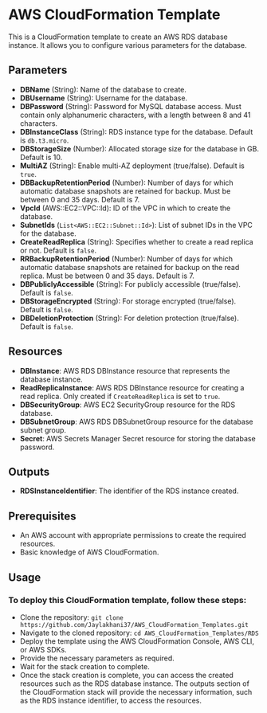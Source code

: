 # AWS CloudFormation Template

This is a CloudFormation template to create an AWS RDS database instance. It allows you to configure various parameters for the database.

## Parameters

- **DBName** (String): Name of the database to create.
- **DBUsername** (String): Username for the database.
- **DBPassword** (String): Password for MySQL database access. Must contain only alphanumeric characters, with a length between 8 and 41 characters.
- **DBInstanceClass** (String): RDS instance type for the database. Default is `db.t3.micro`.
- **DBStorageSize** (Number): Allocated storage size for the database in GB. Default is 10.
- **MultiAZ** (String): Enable multi-AZ deployment (true/false). Default is `true`.
- **DBBackupRetentionPeriod** (Number): Number of days for which automatic database snapshots are retained for backup. Must be between 0 and 35 days. Default is 7.
- **VpcId** (AWS::EC2::VPC::Id): ID of the VPC in which to create the database.
- **SubnetIds** (`List<AWS::EC2::Subnet::Id>`): List of subnet IDs in the VPC for the database.
- **CreateReadReplica** (String): Specifies whether to create a read replica or not. Default is `false`.
- **RRBackupRetentionPeriod** (Number): Number of days for which automatic database snapshots are retained for backup on the read replica. Must be between 0 and 35 days. Default is 7.
- **DBPubliclyAccessible** (String): For publicly accessible (true/false). Default is `false`.
- **DBStorageEncrypted** (String): For storage encrypted (true/false). Default is `false`.
- **DBDeletionProtection** (String): For deletion protection (true/false). Default is `false`.

## Resources

- **DBInstance**: AWS RDS DBInstance resource that represents the database instance.
- **ReadReplicaInstance**: AWS RDS DBInstance resource for creating a read replica. Only created if `CreateReadReplica` is set to `true`.
- **DBSecurityGroup**: AWS EC2 SecurityGroup resource for the RDS database.
- **DBSubnetGroup**: AWS RDS DBSubnetGroup resource for the database subnet group.
- **Secret**: AWS Secrets Manager Secret resource for storing the database password.

## Outputs

- **RDSInstanceIdentifier**: The identifier of the RDS instance created.

## Prerequisites

- An AWS account with appropriate permissions to create the required resources.
- Basic knowledge of AWS CloudFormation.

## Usage

### To deploy this CloudFormation template, follow these steps:

* Clone the repository: `git clone https://github.com/Jaylakhani37/AWS_CloudFormation_Templates.git`
* Navigate to the cloned repository: `cd AWS_CloudFormation_Templates/RDS`
* Deploy the template using the AWS CloudFormation Console, AWS CLI, or AWS SDKs.
* Provide the necessary parameters as required.
* Wait for the stack creation to complete.
* Once the stack creation is complete, you can access the created resources such as the RDS database instance. The outputs section of the CloudFormation stack will provide the necessary information, such as the RDS instance identifier, to access the resources.